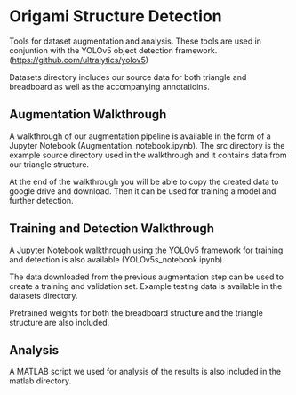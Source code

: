# Origami Structure Detection

Tools for dataset augmentation and analysis. These tools are used in conjuntion with the YOLOv5 object detection framework. (https://github.com/ultralytics/yolov5)

Datasets directory includes our source data for both triangle and breadboard as well as the accompanying annotatioins. 

## Augmentation Walkthrough

A walkthrough of our augmentation pipeline is available in the form of a Jupyter Notebook (Augmentation_notebook.ipynb). The src directory is the example source directory used in the walkthrough and it contains data from our triangle structure.

At the end of the walkthrough you will be able to copy the created data to google drive and download. Then it can be used for training a model and further detection. 

## Training and Detection Walkthrough

A Jupyter Notebook walkthrough using the YOLOv5 framework for training and detection is also available (YOLOv5s_notebook.ipynb). 

The data downloaded from the previous augmentation step can be used to create a training and validation set. Example testing data is available in the datasets directory. 

Pretrained weights for both the breadboard structure and the triangle structure are also included.

## Analysis

A MATLAB script we used for analysis of the results is also included in the matlab directory.
